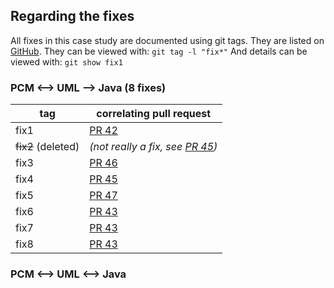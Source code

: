 
## Regarding the fixes
All fixes in this case study are documented using git tags. They are listed on [GitHub](https://github.com/tsaglam/Vitruv-Applications-ComponentBasedSystems-CaseStudy/tags).
They can be viewed with: `git tag -l "fix*"`
And details can be viewed with: `git show fix1`

### PCM <--> UML --> Java (8 fixes)
|tag|correlating pull request|
|--|--|
|fix1|[PR 42](https://github.com/vitruv-tools/Vitruv-Applications-ComponentBasedSystems/pull/42)|
|~~fix2~~ (deleted)|*(not really a fix, see [PR 45](https://github.com/vitruv-tools/Vitruv-Applications-ComponentBasedSystems/pull/45))*|
|fix3|[PR 46](https://github.com/vitruv-tools/Vitruv-Applications-ComponentBasedSystems/pull/46)|
|fix4|[PR 45](https://github.com/vitruv-tools/Vitruv-Applications-ComponentBasedSystems/pull/45)|
|fix5|[PR 47](https://github.com/vitruv-tools/Vitruv-Applications-ComponentBasedSystems/pull/47)|
|fix6|[PR 43](https://github.com/vitruv-tools/Vitruv-Applications-ComponentBasedSystems/pull/43)|
|fix7|[PR 43](https://github.com/vitruv-tools/Vitruv-Applications-ComponentBasedSystems/pull/43)|
|fix8|[PR 43](https://github.com/vitruv-tools/Vitruv-Applications-ComponentBasedSystems/pull/43)|

### PCM <--> UML <--> Java




